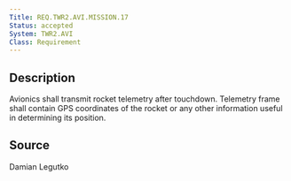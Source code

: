```yaml
---
Title: REQ.TWR2.AVI.MISSION.17
Status: accepted
System: TWR2.AVI
Class: Requirement
---
```


## Description

Avionics shall transmit rocket telemetry after touchdown. Telemetry frame shall contain GPS coordinates of the rocket or any other information useful in determining its position.

## Source

Damian Legutko